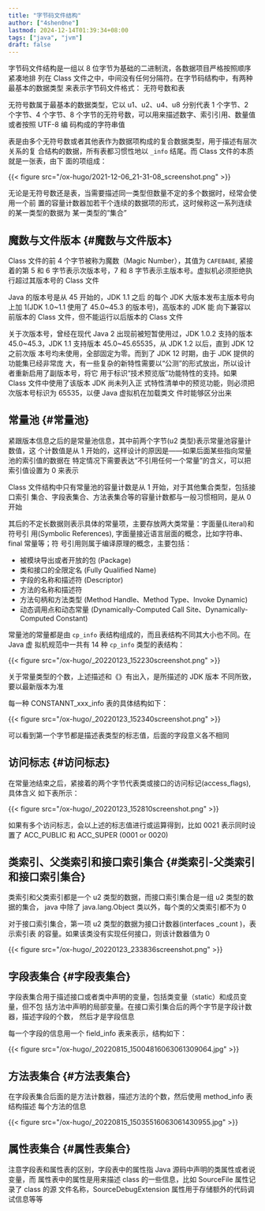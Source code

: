 ```yaml
---
title: "字节码文件结构"
author: ["4shen0ne"]
lastmod: 2024-12-14T01:39:34+08:00
tags: ["java", "jvm"]
draft: false
---
```


字节码文件结构是一组以 8 位字节为基础的二进制流，各数据项目严格按照顺序紧凑地排
列在 Class 文件之中，中间没有任何分隔符。在字节码结构中，有两种最基本的数据类型
来表示字节码文件格式： <span class="underline">无符号数和表</span>

无符号数属于最基本的数据类型，它以 u1、u2、u4、u8 分别代表 1 个字节、2 个字节、4
个字节、8 个字节的无符号数，可以用来描述数字、索引引用、数量值或者按照 UTF-8 编
码构成的字符串值

表是由多个无符号数或者其他表作为数据项构成的复合数据类型，用于描述有层次关系的复
合结构的数据，所有表都习惯性地以 `_info` 结尾。而 Class 文件的本质就是一张表，由下
面的项组成：

{{< figure src="/ox-hugo/2021-12-06_21-31-08_screenshot.png" >}}

无论是无符号数还是表，当需要描述同一类型但数量不定的多个数据时，经常会使用一个前
置的容量计数器加若干个连续的数据项的形式，这时候称这一系列连续的某一类型的数据为
某一类型的“集合”


## 魔数与文件版本 {#魔数与文件版本}

Class 文件的前 4 个字节被称为魔数（Magic Number），其值为 `CAFEBABE`, 紧接着的第 5
和 6 字节表示次版本号，7 和 8 字节表示主版本号。虚拟机必须拒绝执行超过其版本号的
Class 文件

Java 的版本号是从 45 开始的，JDK 1.1 之后 的每个 JDK 大版本发布主版本号向上加
1(JDK 1.0~1.1 使用了 45.0~45.3 的版本号)，高版本的 JDK 能 向下兼容以前版本的
Class 文件，但不能运行以后版本的 Class 文件

关于次版本号，曾经在现代 Java 2 出现前被短暂使用过，JDK 1.0.2 支持的版本
45.0~45.3，JDK 1.1 支持版本 45.0~45.65535，从 JDK 1.2 以后，直到 JDK 12 之前次版
本号均未使用，全部固定为零。而到了 JDK 12 时期，由于 JDK 提供的功能集已经非常庞
大，有一些复杂的新特性需要以“公测”的形式放出，所以设计者重新启用了副版本号，将它
用于标识“技术预览版”功能特性的支持。如果 Class 文件中使用了该版本 JDK 尚未列入正
式特性清单中的预览功能，则必须把次版本号标识为 65535，以便 Java 虚拟机在加载类文
件时能够区分出来


## 常量池 {#常量池}

紧跟版本信息之后的是常量池信息，其中前两个字节(u2 类型)表示常量池容量计数值，这
个计数值是从 1 开始的，这样设计的原因是——如果后面某些指向常量池的索引值的数据在
特定情况下需要表达“不引用任何一个常量”的含义，可以把索引值设置为 0 来表示

Class 文件结构中只有常量池的容量计数是从 1 开始，对于其他集合类型，包括接口索引
集合、字段表集合、方法表集合等的容量计数都与一般习惯相同，是从 0 开始

其后的不定长数据则表示具体的常量项，主要存放两大类常量：字面量(Literal)和符号引
用(Symbolic References), 字面量接近语言层面的概念，比如字符串、final 常量等；符
号引用则属于编译原理的概念，主要包括：

-   被模块导出或者开放的包 (Package)
-   类和接口的全限定名 (Fully Qualified Name)
-   字段的名称和描述符 (Descriptor)
-   方法的名称和描述符
-   方法句柄和方法类型 (Method Handle、Method Type、Invoke Dynamic)
-   动态调用点和动态常量 (Dynamically-Computed Call Site、Dynamically-Computed
    Constant)

常量池的常量都是由 `cp_info` 表结构组成的，而且表结构不同其大小也不同。在 Java 虚
拟机规范中一共有 14 种 `cp_info` 类型的表结构：

{{< figure src="/ox-hugo/_20220123_152230screenshot.png" >}}

关于常量类型的个数，上述描述和《》有出入，是所描述的 JDK 版本
不同所致，要以最新版本为准

每一种 CONSTANNT_xxx_info 表的具体结构如下：

{{< figure src="/ox-hugo/_20220123_152340screenshot.png" >}}

可以看到第一个字节都是描述表类型的标志值，后面的字段意义各不相同


## 访问标志 {#访问标志}

在常量池结束之后，紧接着的两个字节代表类或接口的访问标记(access_flags), 具体含义
如下表所示：

{{< figure src="/ox-hugo/_20220123_152810screenshot.png" >}}

如果有多个访问标志，会以上述的标志值进行或运算得到，比如 0021 表示同时设置了
ACC_PUBLIC 和 ACC_SUPER (0001 or 0020)


## 类索引、父类索引和接口索引集合 {#类索引-父类索引和接口索引集合}

类索引和父类索引都是一个 u2 类型的数据，而接口索引集合是一组 u2 类型的数据的集合，
java 中除了 java.lang.Object 类以外，每个类的父类索引都不为 0

对于接口索引集合，第一项 u2 类型的数据为接口计数器(interfaces \_count )，表示索引表
的容量。如果该类没有实现任何接口，则该计数器值为 0

{{< figure src="/ox-hugo/_20220123_233836screenshot.png" >}}


## 字段表集合 {#字段表集合}

字段表集合用于描述接口或者类中声明的变量，包括类变量（static）和成员变量，但不包
括方法中声明的局部变量。在接口索引集合后的两个字节是字段计数器，描述字段的个数，
然后才是字段信息

每一个字段的信息用一个 field_info 表来表示，结构如下：

{{< figure src="/ox-hugo/_20220815_15004816063061309064.jpg" >}}


## 方法表集合 {#方法表集合}

在字段表集合后面的是方法计数器，描述方法的个数，然后使用 method_info 表结构描述
每个方法的信息

{{< figure src="/ox-hugo/_20220815_15035516063061430955.jpg" >}}


## 属性表集合 {#属性表集合}

注意字段表和属性表的区别，字段表中的属性指 Java 源码中声明的类属性或者说变量，而
属性表中的属性是用来描述 class 的一些信息，比如 SourceFile 属性记录了 class 的源
文件名称，SourceDebugExtension 属性用于存储额外的代码调试信息等等
